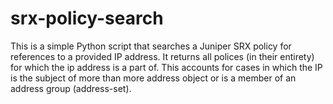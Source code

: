 # srx-policy-search

This is a simple Python script that searches a Juniper SRX policy for references to a provided IP address.
It returns all polices (in their entirety) for which the ip address is a part of. This accounts for cases in which
the IP is the subject of more than more address object or is a member of an address group (address-set).